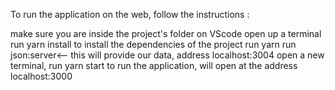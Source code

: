 To run the application on the web, follow the instructions :

make sure you are inside the project's folder on VScode
open up a terminal
run yarn install to install the dependencies of the project
run yarn run json:server<-- this will provide our data, address localhost:3004
open a new terminal, run yarn start to run the application, will open at the address localhost:3000
